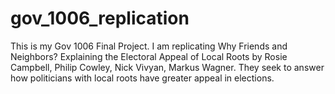 # gov_1006_replication


This is my Gov 1006 Final Project. I am replicating Why Friends and Neighbors? Explaining the Electoral Appeal of Local Roots  by Rosie Campbell, Philip Cowley, Nick Vivyan, Markus Wagner. They seek to answer how politicians with local roots have greater appeal in elections. 
